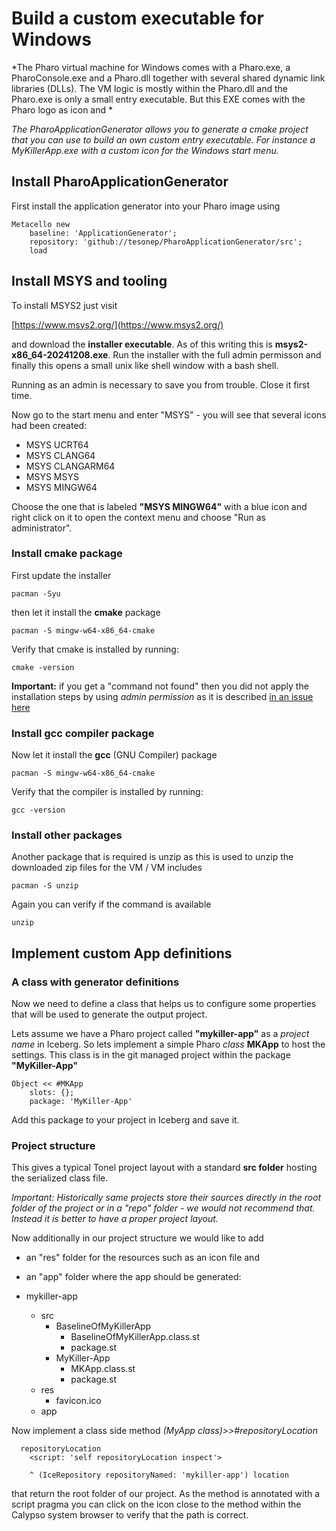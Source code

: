 
# Build a custom executable for Windows

*The Pharo virtual machine for Windows comes with a Pharo.exe, a PharoConsole.exe and a Pharo.dll together with several shared dynamic link libraries (DLLs). The VM logic is mostly within the Pharo.dll and the Pharo.exe is only a small entry executable. But this EXE comes with the Pharo logo as icon and *

*The PharoApplicationGenerator allows you to generate a cmake project that you can use to build an own custom entry executable. For instance a MyKillerApp.exe with a custom icon for the Windows start menu.*


## Install PharoApplicationGenerator
First install the application generator into your Pharo image using

```smalltalk
Metacello new
	baseline: 'ApplicationGenerator';
	repository: 'github://tesonep/PharoApplicationGenerator/src';
	load
```

## Install MSYS and tooling

To install MSYS2 just visit 

[https://www.msys2.org/](https://www.msys2.org/)

and download the **installer executable**. As of this writing this is **msys2-x86_64-20241208.exe**. Run the installer with the full admin permisson and finally this opens a small unix like shell window with a bash shell. 

Running as an admin is necessary to save you from trouble. Close it first time.

Now go to the start menu and enter "MSYS" - you will see that several icons had been created:
- MSYS UCRT64
- MSYS CLANG64
- MSYS CLANGARM64
- MSYS MSYS
- MSYS MINGW64

Choose the one that is labeled **"MSYS MINGW64"** with a blue icon and right click on it to open the context menu and choose "Run as administrator".

### Install cmake package
First update the installer
````Shell
pacman -Syu
````

then let it install the **cmake** package
````Shell
pacman -S mingw-w64-x86_64-cmake
````
Verify that cmake is installed by running:
````Shell
cmake -version
````

**Important:** if you get a "command not found" then you did not apply the installation steps by using *admin permission* as it is described [in an issue here](https://github.com/msys2/setup-msys2/issues/118)

### Install gcc compiler package

Now let it install the **gcc** (GNU Compiler) 
package

````Shell
pacman -S mingw-w64-x86_64-cmake
````

Verify that the compiler is installed by running:
````Shell
gcc -version
````

### Install other packages
Another package that is required is unzip as this is used to unzip the downloaded zip files for the VM / VM includes

````Shell
pacman -S unzip
````

Again you can verify if the command is available
````Shell
unzip
````

## Implement custom App definitions

### A class with generator definitions

Now we need to define a class that helps us to configure some properties that will be used to generate the output project.

Lets assume we have a Pharo project called **"mykiller-app"** as a *project name* in Iceberg. So lets implement a simple Pharo *class* **MKApp** to host the settings. This class is in the git managed project within the package **"MyKiller-App"**

```Smalltalk
Object << #MKApp
	slots: {};
	package: 'MyKiller-App'
```	
Add this package to your project in Iceberg and save it.

### Project structure

This gives a typical Tonel project layout with a standard **src folder** hosting the serialized class file. 

*Important: Historically same projects store their sources directly in the root folder of the project or in a "repo" folder - we would not recommend that. Instead it is better to have a proper project layout.*

Now additionally in our project structure we would like to add 
- an "res" folder for the resources such as an icon file and
- an "app" folder where the app should be generated:

- mykiller-app
  - src
    - BaselineOfMyKillerApp
		- BaselineOfMyKillerApp.class.st
		- package.st
	- MyKiller-App
		- MKApp.class.st
		- package.st
  - res
  	- favicon.ico
  - app


Now implement a class side method *(MyApp class)>>#repositoryLocation*

```Smalltalk
  repositoryLocation
	<script: 'self repositoryLocation inspect'>

	^ (IceRepository repositoryNamed: 'mykiller-app') location
```
that return the root folder of our project. As the method is annotated with a script pragma you can click on the icon close to the method within the Calypso system browser to verify that the path is correct.

